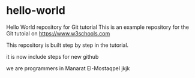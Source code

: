 # hello-world
Hello World repository for Git tutorial
This is an example repository for the Git tutoial on https://www.w3schools.com

This repository is built step by step in the tutorial.

it is now include steps for new github

we are programmers in Manarat El-Mostaqpel
jkjk
